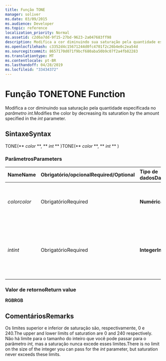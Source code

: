 ```yaml
---
title: Função TONE
manager: soliver
ms.date: 03/09/2015
ms.audience: Developer
ms.topic: reference
localization_priority: Normal
ms.assetid: c2d6a7dd-9f15-27bd-9623-2a047683ff98
description: Modifica a cor diminuindo sua saturação pela quantidade especificada no parâmetro int.
ms.openlocfilehash: c3352d4c15671244d0fc4701f2c26b4e0c2ea54d
ms.sourcegitcommit: 8657170d071f9bcf680aba50b9c07f2a4fb82283
ms.translationtype: MT
ms.contentlocale: pt-BR
ms.lasthandoff: 04/28/2019
ms.locfileid: "33434372"
---
```

# <a name="tone-function"></a><span data-ttu-id="57cc6-103">Função TONE</span><span class="sxs-lookup"><span data-stu-id="57cc6-103">TONE Function</span></span>

<span data-ttu-id="57cc6-104">Modifica a cor diminuindo sua saturação pela quantidade especificada no _parâmetro int._</span><span class="sxs-lookup"><span data-stu-id="57cc6-104">Modifies the color by decreasing its saturation by the amount specified in the  _int_ parameter.</span></span> 
  
## <a name="syntax"></a><span data-ttu-id="57cc6-105">Sintaxe</span><span class="sxs-lookup"><span data-stu-id="57cc6-105">Syntax</span></span>

<span data-ttu-id="57cc6-106">TONE(\*\* *color* \*\*, \*\* *int* \*\* )</span><span class="sxs-lookup"><span data-stu-id="57cc6-106">TONE(\*\* *color* \*\*, \*\* *int* \*\* )</span></span> 
  
### <a name="parameters"></a><span data-ttu-id="57cc6-107">Parâmetros</span><span class="sxs-lookup"><span data-stu-id="57cc6-107">Parameters</span></span>

|<span data-ttu-id="57cc6-108">**Name**</span><span class="sxs-lookup"><span data-stu-id="57cc6-108">**Name**</span></span>|<span data-ttu-id="57cc6-109">**Obrigatório/opcional**</span><span class="sxs-lookup"><span data-stu-id="57cc6-109">**Required/Optional**</span></span>|<span data-ttu-id="57cc6-110">**Tipo de dados**</span><span class="sxs-lookup"><span data-stu-id="57cc6-110">**Data Type**</span></span>|<span data-ttu-id="57cc6-111">**Descrição**</span><span class="sxs-lookup"><span data-stu-id="57cc6-111">**Description**</span></span>|
|:-----|:-----|:-----|:-----|
| <span data-ttu-id="57cc6-112">_color_</span><span class="sxs-lookup"><span data-stu-id="57cc6-112">_color_</span></span> <br/> |<span data-ttu-id="57cc6-113">Obrigatório</span><span class="sxs-lookup"><span data-stu-id="57cc6-113">Required</span></span>  <br/> |<span data-ttu-id="57cc6-114">**Numérica**</span><span class="sxs-lookup"><span data-stu-id="57cc6-114">**Numeric**</span></span> <br/> |<span data-ttu-id="57cc6-115">O índice de cores do Microsoft Visio ou o valor RGB da cor.</span><span class="sxs-lookup"><span data-stu-id="57cc6-115">The Microsoft Visio color index or RGB value of the color.</span></span>  <br/> |
| <span data-ttu-id="57cc6-116">_int_</span><span class="sxs-lookup"><span data-stu-id="57cc6-116">_int_</span></span> <br/> |<span data-ttu-id="57cc6-117">Obrigatório</span><span class="sxs-lookup"><span data-stu-id="57cc6-117">Required</span></span>  <br/> |<span data-ttu-id="57cc6-118">**Integer**</span><span class="sxs-lookup"><span data-stu-id="57cc6-118">**Integer**</span></span> <br/> |<span data-ttu-id="57cc6-119">O valor pelo qual a saturação da cor será reduzida.</span><span class="sxs-lookup"><span data-stu-id="57cc6-119">The amount by which to decrease the saturation of the color.</span></span> <span data-ttu-id="57cc6-120">Pode ser positivo ou negativo.</span><span class="sxs-lookup"><span data-stu-id="57cc6-120">Can be positive or negative.</span></span>  <br/> |
   
### <a name="return-value"></a><span data-ttu-id="57cc6-121">Valor de retorno</span><span class="sxs-lookup"><span data-stu-id="57cc6-121">Return value</span></span>

 <span data-ttu-id="57cc6-122">**RGB**</span><span class="sxs-lookup"><span data-stu-id="57cc6-122">**RGB**</span></span>
  
## <a name="remarks"></a><span data-ttu-id="57cc6-123">Comentários</span><span class="sxs-lookup"><span data-stu-id="57cc6-123">Remarks</span></span>

<span data-ttu-id="57cc6-124">Os limites superior e inferior de saturação são, respectivamente, 0 e 240.</span><span class="sxs-lookup"><span data-stu-id="57cc6-124">The upper and lower limits of saturation are 0 and 240 respectively.</span></span> <span data-ttu-id="57cc6-125">Não há limite para o tamanho do inteiro que você pode passar para o parâmetro  _int,_ mas a saturação nunca excede esses limites.</span><span class="sxs-lookup"><span data-stu-id="57cc6-125">There is no limit on the size of the integer you can pass for the  _int_ parameter, but saturation never exceeds these limits.</span></span> 
  

